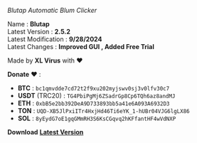 *Blutap Automatic Blum Clicker*  
  
Name : **Blutap**  
Latest Version : **2.5.2**  
Latest Modification : **9/28/2024**  
Latest Changes : **Improved GUI , Added Free Trial**  
  
Made by **XL Virus** with ❤️                                                                                       
  
**Donate** ❤️ :                                                                                                                         
- **BTC** : `bc1qmvdde7cd72t2f9xu202myjswv0sj3v0lfv30c7`
- **USDT** (TRC20) : `TG4PbiPgMj6ZSadrGp8Cp6TQh6az8andMJ`
- **ETH** : `0xbB5e2bb392DeA9D733893bb5a41e6A093A6932D3`
- **TON** : `UQD-XB5JlPxiITr4HxjHd46Ti6eYK_1-hUBr04VJG6lgLX86`
- **SOL** : `8yEydG7oE1gqGMmRH3S6KsCGqvq2hKFfantHF4wVdNXP`


**Download** [**Latest Version**](download.xlvirus.ir/Blutap2.5.2.exe)

